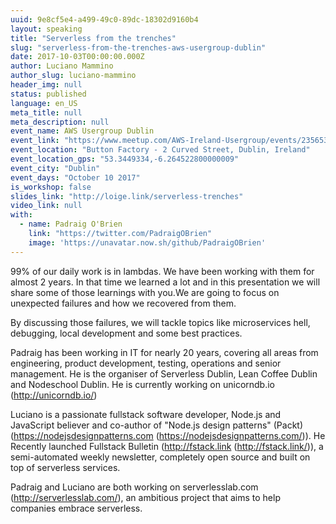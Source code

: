 ```yaml
---
uuid: 9e8cf5e4-a499-49c0-89dc-18302d9160b4
layout: speaking
title: "Serverless from the trenches"
slug: "serverless-from-the-trenches-aws-usergroup-dublin"
date: 2017-10-03T00:00:00.000Z
author: Luciano Mammino
author_slug: luciano-mammino
header_img: null
status: published
language: en_US
meta_title: null
meta_description: null
event_name: AWS Usergroup Dublin
event_link: "https://www.meetup.com/AWS-Ireland-Usergroup/events/235653352/"
event_location: "Button Factory - 2 Curved Street, Dublin, Ireland"
event_location_gps: "53.3449334,-6.264522800000009"
event_city: "Dublin"
event_days: "October 10 2017"
is_workshop: false
slides_link: "http://loige.link/serverless-trenches"
video_link: null
with:
  - name: Padraig O'Brien
    link: "https://twitter.com/PadraigOBrien"
    image: 'https://unavatar.now.sh/github/PadraigOBrien'
---
```


99% of our daily work is in lambdas. We have been working with them for almost 2 years. In that time we learned a lot and in this presentation we will share some of those learnings with you.We are going to focus on unexpected failures and how we recovered from them.

By discussing those failures, we will tackle topics like microservices hell, debugging, local development and some best practices.

Padraig has been working in IT for nearly 20 years, covering all areas from engineering, product development, testing, operations and senior management. He is the organiser of Serverless Dublin, Lean Coffee Dublin and Nodeschool Dublin. He is currently working on unicorndb.io (http://unicorndb.io/)

Luciano is a passionate fullstack software developer, Node.js and JavaScript believer and co-author of "Node.js design patterns" (Packt) (https://nodejsdesignpatterns.com (https://nodejsdesignpatterns.com/)). He Recently launched Fullstack Bulletin (http://fstack.link (http://fstack.link/)), a semi-automated weekly newsletter, completely open source and built on top of serverless services.

Padraig and Luciano are both working on serverlesslab.com (http://serverlesslab.com/), an ambitious project that aims to help companies embrace serverless.
